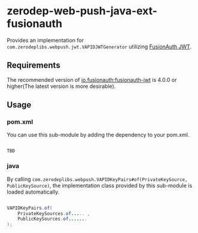 # zerodep-web-push-java-ext-fusionauth

Provides an implementation for `com.zerodeplibs.webpush.jwt.VAPIDJWTGenerator`
utilizing [FusionAuth JWT](https://github.com/fusionauth/fusionauth-jwt).

## Requirements

The recommended version
of [io.fusionauth:fusionauth-jwt](https://mvnrepository.com/artifact/io.fusionauth/fusionauth-jwt)
is 4.0.0 or higher(The latest version is more desirable).

## Usage

### pom.xml

You can use this sub-module by adding the dependency to your pom.xml.

```

TBD

```

### java

By calling `com.zerodeplibs.webpush.VAPIDKeyPairs#of(PrivateKeySource, PublicKeySource)`, the
implementation class provided by this sub-module is loaded automatically.

``` java

VAPIDKeyPairs.of(
    PrivateKeySources.of..... ,
    PublicKeySources.of.......
);

```
